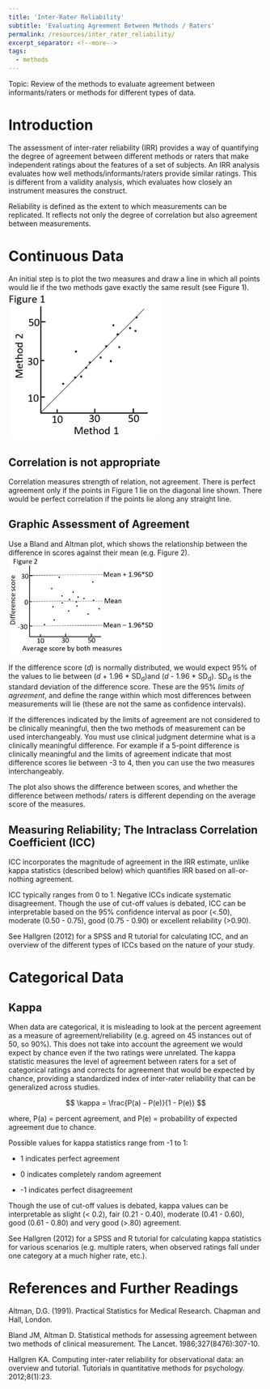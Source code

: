 ```yaml
---
title: 'Inter-Rater Reliability'
subtitle: 'Evaluating Agreement Between Methods / Raters'
permalink: /resources/inter_rater_reliability/
excerpt_separator: <!--more-->
tags:
  - methods
---
```


<!--more-->

Topic: Review of the methods to evaluate agreement between informants/raters or methods for different types of data.

# Introduction

The assessment of inter-rater reliability (IRR) provides a way of quantifying the degree of agreement between different methods or raters that make independent ratings about the features of a set of subjects. An IRR analysis evaluates how well methods/informants/raters provide similar ratings. This is different from a validity analysis, which evaluates how closely an instrument measures the construct.

Reliability is defined as the extent to which measurements can be replicated. It reflects not only the degree of correlation but also agreement between measurements.

# Continuous Data
An initial step is to plot the two measures and draw a line in which all points would lie if the two methods gave exactly the same result (see Figure 1).
<br/><img src='/images/resources/interrater_reliability/fig1.jpg' width="300"><br/>


## Correlation is not appropriate
Correlation measures strength of relation, not agreement.
There is perfect agreement only if the points in Figure 1 lie on the diagonal line shown. There would be perfect correlation if the points lie along any straight line.


## **Graphic Assessment of Agreement**
Use a Bland and Altman plot, which shows the relationship between the difference in scores against their mean (e.g. Figure 2). 
<img src='/images/resources/interrater_reliability/fig2.jpg' width="300"><br/>

If the difference score (*d*) is normally distributed, we would expect 95% of the values to lie between (*d* + 1.96 * SD<sub>d</sub>)and (*d* - 1.96 * SD<sub>d</sub>). SD<sub>d</sub> is the standard deviation of the difference score. These are the 95% *limits of agreement*, and define the range within which most differences between measurements will lie (these are not the same as confidence intervals).

If the differences indicated by the limits of agreement are not considered to be clinically meaningful, then the two methods of measurement can be used interchangeably. You must use clinical judgment determine what is a clinically meaningful difference. For example if a 5-point difference is clinically meaningful and the limits of agreement indicate that most difference scores lie between -3 to 4, then you can use the two measures interchangeably.

The plot also shows the difference between scores, and whether the difference between methods/ raters is different depending on the average score of the measures.



## Measuring Reliability; The Intraclass Correlation Coefficient (ICC)
ICC incorporates the magnitude of agreement in the IRR estimate, unlike kappa statistics (described below) which quantifies IRR based on all-or-nothing agreement.

ICC typically ranges from 0 to 1. Negative ICCs indicate systematic disagreement. Though the use of cut-off values is debated, ICC can be interpretable based on the 95% confidence interval as poor (<.50), moderate (0.50 - 0.75), good (0.75 - 0.90) or excellent reliability (>0.90).

See Hallgren (2012) for a SPSS and R tutorial for calculating ICC, and an overview of the different types of ICCs based on the nature of your study.


# Categorical Data

## Kappa
When data are categorical, it is misleading to look at the percent agreement as a measure of agreement/reliability (e.g. agreed on 45 instances out of 50, so 90%). This does not take into account the agreement we would expect by chance even if the two ratings were unrelated.
The kappa statistic measures the level of agreement between raters for a set of categorical ratings and corrects for agreement that would be expected by chance, providing a standardized index of inter-rater reliability that can be generalized across studies.

$$ \kappa = \frac{P(a) - P(e)}{1 - P(e)} $$

where, P(a) = percent agreement, and P(e) = probability of expected agreement due to chance.

Possible values for kappa statistics range from -1 to 1:

-   1 indicates perfect agreement

-   0 indicates completely random agreement

-   -1 indicates perfect disagreement

Though the use of cut-off values is debated, kappa values can be interpretable as slight (< 0.2), fair (0.21 - 0.40), moderate (0.41 - 0.60), good (0.61 - 0.80) and very good (>.80) agreement.

See Hallgren (2012) for a SPSS and R tutorial for calculating kappa statistics for various scenarios (e.g. multiple raters, when observed ratings fall under one category at a much higher rate, etc.).


# References and Further Readings

Altman, D.G. (1991). Practical Statistics for Medical Research. Chapman and Hall, London.

Bland JM, Altman D. Statistical methods for assessing agreement between two methods of clinical measurement. The Lancet. 1986;327(8476):307-10.

Hallgren KA. Computing inter-rater reliability for observational data: an overview and tutorial. Tutorials in quantitative methods for psychology. 2012;8(1):23.
